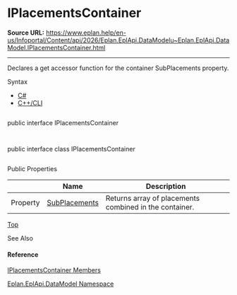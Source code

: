 # IPlacementsContainer

**Source URL:** https://www.eplan.help/en-us/Infoportal/Content/api/2026/Eplan.EplApi.DataModelu~Eplan.EplApi.DataModel.IPlacementsContainer.html

---

Declares a get accessor function for the container SubPlacements property.

Syntax

- [C#](#i-syntax-CS)
- [C++/CLI](#i-syntax-CPP2005)

```
```
public interface IPlacementsContainer
```
```

```
```
public interface class IPlacementsContainer
```
```





Public Properties

|  | Name | Description |
| --- | --- | --- |
| Property | [SubPlacements](Eplan.EplApi.DataModelu~Eplan.EplApi.DataModel.IPlacementsContainer~SubPlacements.html) | Returns array of placements combined in the container. |

[Top](#top)





See Also

#### Reference

[IPlacementsContainer Members](Eplan.EplApi.DataModelu~Eplan.EplApi.DataModel.IPlacementsContainer_members.html)
  
[Eplan.EplApi.DataModel Namespace](Eplan.EplApi.DataModelu~Eplan.EplApi.DataModel_namespace.html)